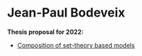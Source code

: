 # Jean-Paul Bodeveix
**Thesis proposal for 2022:**
- [Composition of set-theory based models](./icspa.pdf)
